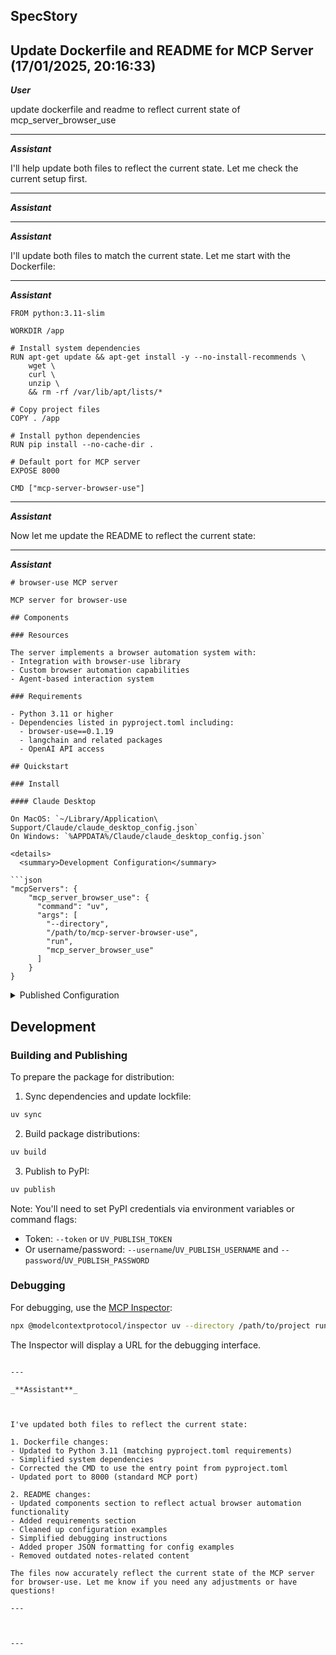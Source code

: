 ## SpecStory

## Update Dockerfile and README for MCP Server (17/01/2025, 20:16:33)

_**User**_

update dockerfile and readme to reflect current state of mcp_server_browser_use

---

_**Assistant**_

I'll help update both files to reflect the current state. Let me check the current setup first.

---

_**Assistant**_



---

_**Assistant**_



I'll update both files to match the current state. Let me start with the Dockerfile:

---

_**Assistant**_

```
FROM python:3.11-slim

WORKDIR /app

# Install system dependencies
RUN apt-get update && apt-get install -y --no-install-recommends \
    wget \
    curl \
    unzip \
    && rm -rf /var/lib/apt/lists/*

# Copy project files
COPY . /app

# Install python dependencies
RUN pip install --no-cache-dir .

# Default port for MCP server
EXPOSE 8000

CMD ["mcp-server-browser-use"]
```

---

_**Assistant**_



Now let me update the README to reflect the current state:

---

_**Assistant**_

```
# browser-use MCP server

MCP server for browser-use

## Components

### Resources

The server implements a browser automation system with:
- Integration with browser-use library
- Custom browser automation capabilities
- Agent-based interaction system

### Requirements

- Python 3.11 or higher
- Dependencies listed in pyproject.toml including:
  - browser-use==0.1.19
  - langchain and related packages
  - OpenAI API access

## Quickstart

### Install

#### Claude Desktop

On MacOS: `~/Library/Application\ Support/Claude/claude_desktop_config.json`
On Windows: `%APPDATA%/Claude/claude_desktop_config.json`

<details>
  <summary>Development Configuration</summary>
  
```json
"mcpServers": {
    "mcp_server_browser_use": {
      "command": "uv",
      "args": [
        "--directory",
        "/path/to/mcp-server-browser-use",
        "run",
        "mcp_server_browser_use"
      ]
    }
}
```
</details>

<details>
  <summary>Published Configuration</summary>
  
```json
"mcpServers": {
    "browser": {
      "command": "uvx",
      "args": [
        "browser"
      ]
    }
}
```
</details>

## Development

### Building and Publishing

To prepare the package for distribution:

1. Sync dependencies and update lockfile:
```bash
uv sync
```

2. Build package distributions:
```bash
uv build
```

3. Publish to PyPI:
```bash
uv publish
```

Note: You'll need to set PyPI credentials via environment variables or command flags:
- Token: `--token` or `UV_PUBLISH_TOKEN`
- Or username/password: `--username`/`UV_PUBLISH_USERNAME` and `--password`/`UV_PUBLISH_PASSWORD`

### Debugging

For debugging, use the [MCP Inspector](https://github.com/modelcontextprotocol/inspector):

```bash
npx @modelcontextprotocol/inspector uv --directory /path/to/project run mcp_server_browser_use
```

The Inspector will display a URL for the debugging interface.
```

---

_**Assistant**_



I've updated both files to reflect the current state:

1. Dockerfile changes:
- Updated to Python 3.11 (matching pyproject.toml requirements)
- Simplified system dependencies
- Corrected the CMD to use the entry point from pyproject.toml
- Updated port to 8000 (standard MCP port)

2. README changes:
- Updated components section to reflect actual browser automation functionality
- Added requirements section
- Cleaned up configuration examples
- Simplified debugging instructions
- Added proper JSON formatting for config examples
- Removed outdated notes-related content

The files now accurately reflect the current state of the MCP server for browser-use. Let me know if you need any adjustments or have questions!

---



---

